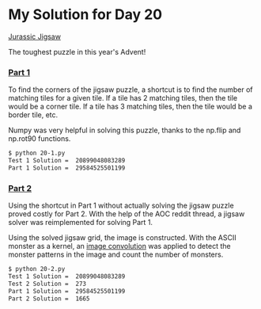 # My Solution for Day 20

[Jurassic Jigsaw](https://adventofcode.com/2020/day/20)

The toughest puzzle in this year's Advent!

### [Part 1](https://github.com/dinesh-k-natarajan/advent-of-code/blob/main/2020/20/20-1.py)
To find the corners of the jigsaw puzzle, a shortcut is to find the
number of matching tiles for a given tile. If a tile has 2 matching
tiles, then the tile would be a corner tile. If a tile has 3 matching
tiles, then the tile would be a border tile, etc.

Numpy was very helpful in solving this puzzle, thanks to the np.flip and
np.rot90 functions.

```bash
$ python 20-1.py
Test 1 Solution =  20899048083289
Part 1 Solution =  29584525501199
```

### [Part 2](https://github.com/dinesh-k-natarajan/advent-of-code/blob/main/2020/20/20-2.py)
Using the shortcut in Part 1 without actually solving the jigsaw puzzle
proved costly for Part 2. With the help of the AOC reddit thread, a jigsaw
solver was reimplemented for solving Part 1.

Using the solved jigsaw grid, the image is constructed. With the ASCII
monster as a kernel, an [image convolution](https://legacy.imagemagick.org/Usage/convolve/#convolve)
was applied to detect the monster patterns in the image and count the
number of monsters.

```bash
$ python 20-2.py
Test 1 Solution =  20899048083289
Test 2 Solution =  273
Part 1 Solution =  29584525501199
Part 2 Solution =  1665
```
